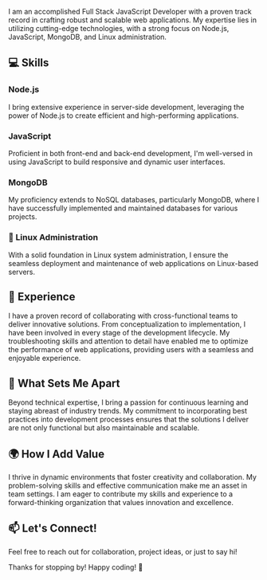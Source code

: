 I am an accomplished Full Stack JavaScript Developer with a proven track record in crafting robust and scalable web applications. My expertise lies in utilizing cutting-edge technologies, with a strong focus on Node.js, JavaScript, MongoDB, and Linux administration.

## 💻 Skills

### Node.js

I bring extensive experience in server-side development, leveraging the power of Node.js to create efficient and high-performing applications.

### JavaScript

Proficient in both front-end and back-end development, I'm well-versed in using JavaScript to build responsive and dynamic user interfaces.

### MongoDB

My proficiency extends to NoSQL databases, particularly MongoDB, where I have successfully implemented and maintained databases for various projects.

### 🐧 Linux Administration

With a solid foundation in Linux system administration, I ensure the seamless deployment and maintenance of web applications on Linux-based servers.

## 🚀 Experience

I have a proven record of collaborating with cross-functional teams to deliver innovative solutions. From conceptualization to implementation, I have been involved in every stage of the development lifecycle. My troubleshooting skills and attention to detail have enabled me to optimize the performance of web applications, providing users with a seamless and enjoyable experience.

## 🌟 What Sets Me Apart

Beyond technical expertise, I bring a passion for continuous learning and staying abreast of industry trends. My commitment to incorporating best practices into development processes ensures that the solutions I deliver are not only functional but also maintainable and scalable.

## 🌍 How I Add Value

I thrive in dynamic environments that foster creativity and collaboration. My problem-solving skills and effective communication make me an asset in team settings. I am eager to contribute my skills and experience to a forward-thinking organization that values innovation and excellence.

## 📫 Let's Connect!

Feel free to reach out for collaboration, project ideas, or just to say hi!

Thanks for stopping by! Happy coding! 🚀

